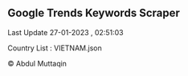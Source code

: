 

## Google Trends Keywords Scraper 
 
Last Update 27-01-2023 , 02:51:03

Country List :
VIETNAM.json



© Abdul Muttaqin 
